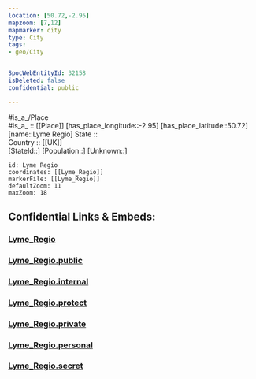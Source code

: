 ```yaml
---
location: [50.72,-2.95] 
mapzoom: [7,12] 
mapmarker: city 
type: City
tags:
- geo/City


SpocWebEntityId: 32158
isDeleted: false
confidential: public

---
```

#is_a_/Place  
#is_a_ :: [[Place]] 
[has_place_longitude::-2.95] 
[has_place_latitude::50.72] 
[name::Lyme Regio] 
State ::  
Country :: [[UK]]  
[StateId::] 
[Population::] 
[Unknown::] 


```leaflet
id: Lyme Regio
coordinates: [[Lyme_Regio]] 
markerFile: [[Lyme_Regio]] 
defaultZoom: 11 
maxZoom: 18
```


## Confidential Links & Embeds: 

### [Lyme_Regio](/_Standards/Earth/Continent/Europe/Europe~North/UK/England/Regions~England/South_West_England/Dorset/Lyme_Regio.md) 

### [Lyme_Regio.public](/_public/Earth/Continent/Europe/Europe~North/UK/England/Regions~England/South_West_England/Dorset/Lyme_Regio.public.md) 

### [Lyme_Regio.internal](/_internal/Earth/Continent/Europe/Europe~North/UK/England/Regions~England/South_West_England/Dorset/Lyme_Regio.internal.md) 

### [Lyme_Regio.protect](/_protect/Earth/Continent/Europe/Europe~North/UK/England/Regions~England/South_West_England/Dorset/Lyme_Regio.protect.md) 

### [Lyme_Regio.private](/_private/Earth/Continent/Europe/Europe~North/UK/England/Regions~England/South_West_England/Dorset/Lyme_Regio.private.md) 

### [Lyme_Regio.personal](/_personal/Earth/Continent/Europe/Europe~North/UK/England/Regions~England/South_West_England/Dorset/Lyme_Regio.personal.md) 

### [Lyme_Regio.secret](/_secret/Earth/Continent/Europe/Europe~North/UK/England/Regions~England/South_West_England/Dorset/Lyme_Regio.secret.md)

